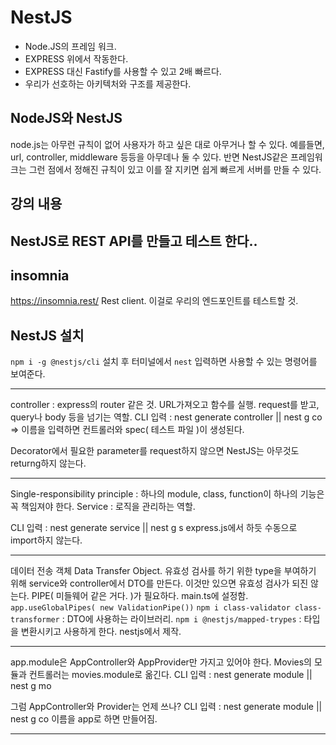 # NestJS

- Node.JS의 프레임 워크.
- EXPRESS 위에서 작동한다.
- EXPRESS 대신 Fastify를 사용할 수 있고 2배 빠르다.
- 우리가 선호하는 아키텍처와 구조를 제공한다.

## NodeJS와 NestJS

node.js는 아무런 규칙이 없어 사용자가 하고 싶은 대로 아무거나 할 수 있다. 예를들면, url, controller, middleware 등등을 아무데나 둘 수 있다.
반면 NestJS같은 프레임워크는 그런 점에서 정해진 규칙이 있고 이를 잘 지키면 쉽게 빠르게 서버를 만들 수 있다.

## 강의 내용

## NestJS로 REST API를 만들고 테스트 한다..

## insomnia

https://insomnia.rest/
Rest client. 이걸로 우리의 엔드포인트를 테스트할 것.

## NestJS 설치

`npm i -g @nestjs/cli`
설치 후 터미널에서 `nest` 입력하면 사용할 수 있는 명령어를 보여준다.

---

controller : express의 router 같은 것. URL가져오고 함수를 실행. request를 받고, query나 body 등을 넘기는 역할.
CLI 입력 : nest generate controller || nest g co => 이름을 입력하면 컨트롤러와 spec( 테스트 파일 )이 생성된다.

Decorator에서 필요한 parameter를 request하지 않으면 NestJS는 아무것도 returng하지 않는다.

---

Single-responsibility principle : 하나의 module, class, function이 하나의 기능은 꼭 책임져야 한다.
Service : 로직을 관리하는 역할.

CLI 입력 : nest generate service || nest g s
express.js에서 하듯 수동으로 import하지 않는다.

---

데이터 전송 객체 Data Transfer Object.
유효성 검사를 하기 위한 type을 부여하기 위해 service와 controller에서 DTO를 만든다.
이것만 있으면 유효성 검사가 되진 않는다. PIPE( 미들웨어 같은 거다. )가 필요하다.
main.ts에 설정함. `app.useGlobalPipes( new ValidationPipe())`
`npm i class-validator class-transformer` : DTO에 사용하는 라이브러리.
`npm i @nestjs/mapped-trypes` : 타입을 변환시키고 사용하게 한다. nestjs에서 제작.

---

app.module은 AppController와 AppProvider만 가지고 있어야 한다.
Movies의 모듈과 컨트롤러는 movies.module로 옮긴다.
CLI 입력 : nest generate module || nest g mo

그럼 AppController와 Provider는 언제 쓰나?
CLI 입력 : nest generate module || nest g co
이름을 app로 하면 만들어짐.

---
